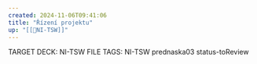 ```yaml
---
created: 2024-11-06T09:41:06
title: "Řízení projektu"
up: "[[📖NI-TSW]]"
---
```


TARGET DECK: NI-TSW
FILE TAGS: NI-TSW prednaska03 status-toReview



